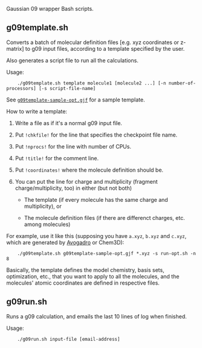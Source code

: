 Gaussian 09 wrapper Bash scripts.


## g09template.sh

Converts a batch of molecular definition files [e.g. xyz coordinates or z-matrix] to g09 input files, according to a template specified by the user. 

Also generates a script file to run all the calculations.

Usage:

        ./g09template.sh template molecule1 [molecule2 ...] [-n number-of-processors] [-s script-file-name] 

See [`g09template-sample-opt.gjf`](g09template-sample-opt.gjf) for a sample template. 

How to write a template:

 1. Write a file as if it's a normal g09 input file.

 2. Put `!chkfile!` for the line that specifies the checkpoint file name.

 3. Put `!nprocs!` for the line with number of CPUs.

 4. Put `!title!` for the comment line.

 5. Put `!coordinates!` where the molecule definition should be.
 
 6. You can put the line for charge and multiplicity (fragment charge/multiplicity, too) in either (but not both)
 
    * The template (if every molecule has the same charge and multiplicity), or 
        
    * The molecule definition files (if there are differenct charges, etc. among molecules)

For example, use it like this (supposing you have `a.xyz`, `b.xyz` and `c.xyz`, which are generated by [Avogadro](http://avogadro.cc) or Chem3D):

        ./g09template.sh g09template-sample-opt.gjf *.xyz -s run-opt.sh -n 8

Basically, the template defines the model chemistry, basis sets, optimization, etc., that you want to apply to all the molecules, and the molecules' atomic coordinates are defined in respective files.


## g09run.sh

Runs a g09 calculation, and emails the last 10 lines of log when finished.

Usage:

        ./g09run.sh input-file [email-address]
